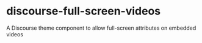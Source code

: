 # discourse-full-screen-videos
A Discourse theme component to allow full-screen attributes on embedded videos
